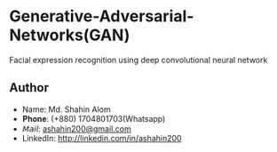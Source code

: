 # Generative-Adversarial-Networks(GAN)
Facial expression recognition using deep convolutional neural network


## Author
+ Name: Md. Shahin Alom
+ 𝐏𝐡𝐨𝐧𝐞:   (+880) 1704801703(Whatsapp)
+ 𝘔𝘢𝘪𝘭:     ashahin200@gmail.com
+ LinkedIn: http://linkedin.com/in/ashahin200